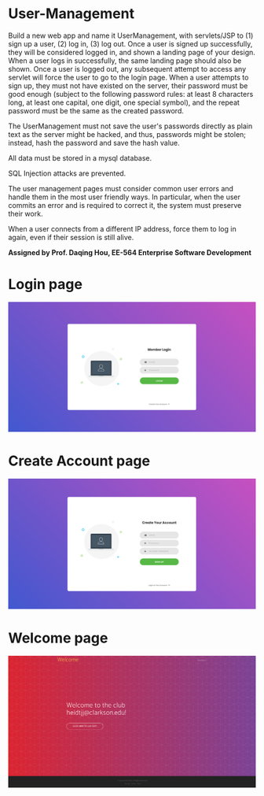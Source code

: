 # User-Management
Build a new web app and name it UserManagement, with servlets/JSP to (1) sign up a user, (2) log in, (3) log out. Once a user is signed up successfully, they will be considered logged in, and shown a landing page of your design. When a user logs in successfully, the same landing page should also be shown. Once a user is logged out, any subsequent attempt to access any servlet will force the user to go to the login page. When a user attempts to sign up, they must not have existed on the server, their password must be good enough (subject to the following password rules: at least 8 characters long, at least one capital, one digit, one special symbol), and the repeat password must be the same as the created password. 

The UserManagement must not save the user's passwords directly as plain text as the server might be hacked, and thus, passwords might be stolen; instead, hash the password and save the hash value.

All data must be stored in a mysql database.

SQL Injection attacks are prevented.

The user management pages must consider common user errors and handle them in the most user friendly ways. In particular, when the user commits an error and is required to correct it, the system must preserve their work.

When a user connects from a different IP address, force them to log in again, even if their session is still alive.

<strong>Assigned by Prof. Daqing Hou, EE-564 Enterprise Software Development</strong>



<h1>Login page</h1>
<img src="AppPhotos/signin.png" alt="Login Page">

<h1>Create Account page</h1>
<img src="AppPhotos/signup.png" alt="Create Account Page">

<h1>Welcome page</h1>
<img src="AppPhotos/welcome.png" alt="Welcome Page">

